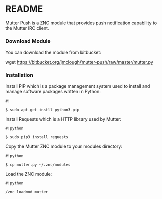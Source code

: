 # README #

Mutter Push is a ZNC module that provides push notification capability to the Mutter IRC client.

### Download Module ###

You can download the module from bitbucket:

wget https://bitbucket.org/jmclough/mutter-push/raw/master/mutter.py

### Installation ###

Install PIP which is a package management system used to install and manage software packages written in Python:


```
#!

$ sudo apt-get instll python3-pip

```

Install Requests which is a HTTP library used by Mutter:

```
#!python

$ sudo pip3 install requests
```

Copy the Mutter ZNC module to your modules directory:


```
#!python

$ cp mutter.py ~/.znc/modules
```

Load the ZNC module:


```
#!python

/znc loadmod mutter
```
